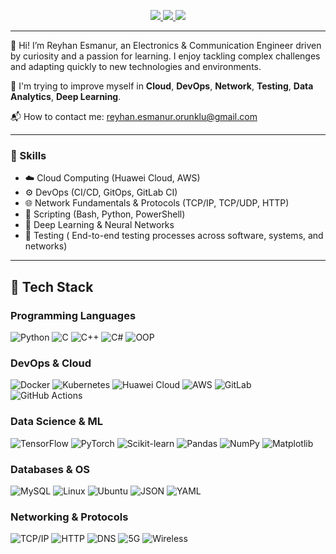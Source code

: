 
<p align="center">
  <a href="https://www.linkedin.com/in/r-esmanur-orunklu/"> <img src="https://img.shields.io/badge/LinkedIn-0077B5?style=for-the-badge&logo=linkedin&logoColor=white"/> </a>
  <a href="https://medium.com/@reyhan_esma_nur"> <img src="https://img.shields.io/badge/Medium-000000?style=for-the-badge&logo=medium&logoColor=white"/> </a>
  <a href="https://github.com/esma-nur"> <img src="https://img.shields.io/badge/GitHub-D14836?style=for-the-badge&logo=gmail&logoColor=white"/> </a>
</p>

---
👋 Hi! I’m Reyhan Esmanur, an Electronics & Communication Engineer driven by curiosity and a passion for learning. I enjoy tackling complex challenges and adapting quickly to new technologies and environments.

🧠 I'm trying to improve myself in **Cloud**, **DevOps**, **Network**, **Testing**, **Data Analytics**, **Deep Learning**.

📬 How to contact me: [reyhan.esmanur.orunklu@gmail.com](mailto:reyhan.esmanur.orunklu@gmail.com)

---

### 🎯 Skills

- ☁️ Cloud Computing (Huawei Cloud, AWS)  
- ⚙️ DevOps (CI/CD, GitOps, GitLab CI)  
- 🌐 Network Fundamentals & Protocols (TCP/IP, TCP/UDP, HTTP)  
- 📜 Scripting (Bash, Python, PowerShell)  
- 🧠 Deep Learning & Neural Networks  
- 🧪 Testing  ( End-to-end testing processes across software, systems, and networks)

---


## 🚀 Tech Stack

### Programming Languages
![Python](https://img.shields.io/badge/Python-14354C?style=flat&logo=python&logoColor=white)
![C](https://img.shields.io/badge/C-00599C?style=flat&logo=c&logoColor=white)
![C++](https://img.shields.io/badge/C++-00599C?style=flat&logo=c%2B%2B&logoColor=white)
![C#](https://img.shields.io/badge/C%23-239120?style=flat&logo=c-sharp&logoColor=white)
![OOP](https://img.shields.io/badge/OOP-Object_Oriented_Programming-blue?style=flat)

### DevOps & Cloud
![Docker](https://img.shields.io/badge/Docker-2496ED?style=flat&logo=docker&logoColor=white)
![Kubernetes](https://img.shields.io/badge/Kubernetes-326CE5?style=flat&logo=kubernetes&logoColor=white)
![Huawei Cloud](https://img.shields.io/badge/Huawei%20Cloud-FF0000?style=flat&logo=huawei&logoColor=white)
![AWS](https://img.shields.io/badge/AWS-232F3E?style=flat&logo=amazon-aws&logoColor=white)
![GitLab](https://img.shields.io/badge/GitLab-FC6D26?style=flat&logo=gitlab&logoColor=white)
![GitHub Actions](https://img.shields.io/badge/GitHub%20Actions-2088FF?style=flat&logo=github-actions&logoColor=white)

### Data Science & ML
![TensorFlow](https://img.shields.io/badge/TensorFlow-FF6F00?style=flat&logo=tensorflow&logoColor=white)
![PyTorch](https://img.shields.io/badge/PyTorch-EE4C2C?style=flat&logo=pytorch&logoColor=white)
![Scikit-learn](https://img.shields.io/badge/Scikit%20Learn-F7931E?style=flat&logo=scikit-learn&logoColor=white)
![Pandas](https://img.shields.io/badge/Pandas-150458?style=flat&logo=pandas&logoColor=white)
![NumPy](https://img.shields.io/badge/Numpy-013243?style=flat&logo=numpy&logoColor=white)
![Matplotlib](https://img.shields.io/badge/Matplotlib-2C5BB4?style=flat&logo=matplotlib&logoColor=white)

### Databases & OS
![MySQL](https://img.shields.io/badge/MySQL-00758F?style=flat&logo=mysql&logoColor=white)
![Linux](https://img.shields.io/badge/Linux-FCC624?style=flat&logo=linux&logoColor=black)
![Ubuntu](https://img.shields.io/badge/Ubuntu-E95420?style=flat&logo=ubuntu&logoColor=white)
![JSON](https://img.shields.io/badge/JSON-000000?style=flat&logo=json&logoColor=white)
![YAML](https://img.shields.io/badge/YAML-000000?style=flat&logo=yaml&logoColor=white)

### Networking & Protocols
![TCP/IP](https://img.shields.io/badge/TCP/IP-005C99?style=flat&logo=internet-computer&logoColor=white)
![HTTP](https://img.shields.io/badge/HTTP-0078D7?style=flat&logo=google-chrome&logoColor=white)
![DNS](https://img.shields.io/badge/DNS-3366CC?style=flat&logo=cloudflare&logoColor=white)
![5G](https://img.shields.io/badge/5G-Networking-FF1493?style=flat&logo=qualcomm&logoColor=white)
![Wireless](https://img.shields.io/badge/Wireless-Communication-009688?style=flat&logo=wi-fi&logoColor=white)
